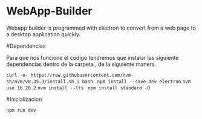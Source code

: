# WebApp-Builder
Webapp builder is programmed with electron to convert from a web page to a desktop application quickly.

#Dependencias
<p>Para que nos funcione el codigo tendremos que instalar las siguiente dependencias dentro de la carpeta , de la siguiente manera.</p>
<code>curl -o- https://raw.githubusercontent.com/nvm-sh/nvm/v0.35.3/install.sh | bash </code>
<code>npm install --save-dev electron</code>
<code>nvm use 16.20.2</code>
<code>nvm install --lts </code>
<code>npm install standard -D</code>

#Inicializacion

<code>npm run dev</code>



